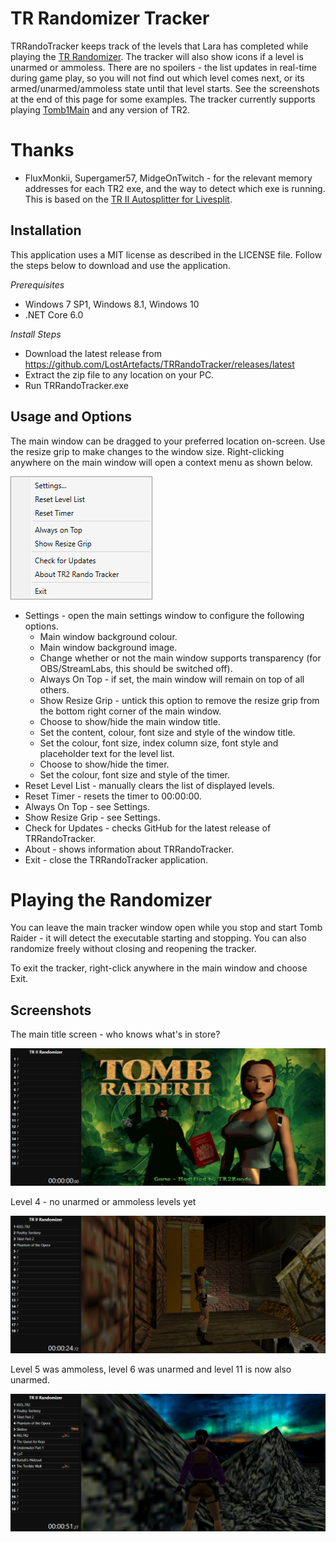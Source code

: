 # TR Randomizer Tracker
TRRandoTracker keeps track of the levels that Lara has completed while playing the [TR Randomizer](https://github.com/LostArtefacts/TR-Rando). The tracker will also show icons if a level is unarmed or ammoless. There are no spoilers - the list updates in real-time during game play, so you will not find out which level comes next, or its armed/unarmed/ammoless state until that level starts. See the screenshots at the end of this page for some examples. The tracker currently supports playing [Tomb1Main](https://github.com/LostArtefacts/Tomb1Main) and any version of TR2.

# Thanks
* FluxMonkii, Supergamer57, MidgeOnTwitch - for the relevant memory addresses for each TR2 exe, and the way to detect which exe is running. This is based on the [TR II Autosplitter for Livesplit](https://raw.githubusercontent.com/FluxMonkii/Autosplitters/master/TombRaiderII.asl). 

## Installation

This application uses a MIT license as described in the LICENSE file. Follow the steps below to download and use the application.

_Prerequisites_
* Windows 7 SP1, Windows 8.1, Windows 10
* .NET Core 6.0

_Install Steps_
* Download the latest release from https://github.com/LostArtefacts/TRRandoTracker/releases/latest
* Extract the zip file to any location on your PC.
* Run TRRandoTracker.exe

## Usage and Options

The main window can be dragged to your preferred location on-screen. Use the resize grip to make changes to the window size. Right-clicking anywhere on the main window will open a context menu as shown below.

![Context Menu](https://github.com/LostArtefacts/TRRandoTracker/blob/main/Resources/ContextMenu094.png)

* Settings - open the main settings window to configure the following options.
  * Main window background colour.
  * Main window background image.
  * Change whether or not the main window supports transparency (for OBS/StreamLabs, this should be switched off).
  * Always On Top - if set, the main window will remain on top of all others.
  * Show Resize Grip - untick this option to remove the resize grip from the bottom right corner of the main window.
  * Choose to show/hide the main window title.
  * Set the content, colour, font size and style of the window title.
  * Set the colour, font size, index column size, font style and placeholder text for the level list.
  * Choose to show/hide the timer.
  * Set the colour, font size and style of the timer.
* Reset Level List - manually clears the list of displayed levels.
* Reset Timer - resets the timer to 00:00:00.
* Always On Top - see Settings.
* Show Resize Grip - see Settings.
* Check for Updates - checks GitHub for the latest release of TRRandoTracker.
* About - shows information about TRRandoTracker.
* Exit - close the TRRandoTracker application.

# Playing the Randomizer
You can leave the main tracker window open while you stop and start Tomb Raider - it will detect the executable starting and stopping. You can also randomize freely without closing and reopening the tracker.

To exit the tracker, right-click anywhere in the main window and choose Exit.

## Screenshots
The main title screen - who knows what's in store?

![Title Screen](https://github.com/LostArtefacts/TRRandoTracker/blob/main/Resources/TitleScreen094.png)


Level 4 - no unarmed or ammoless levels yet

![Basic Level List](https://github.com/LostArtefacts/TRRandoTracker/blob/main/Resources/LevelList094.png)


Level 5 was ammoless, level 6 was unarmed and level 11 is now also unarmed.

![Unarmed and Ammoless](https://github.com/LostArtefacts/TRRandoTracker/blob/main/Resources/UnarmedAmmoless094.png)
